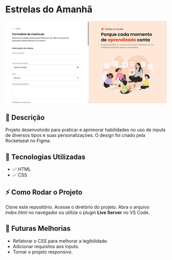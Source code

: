 # Estrelas do Amanhã

 ![alt text](image.png)
## 📖 Descrição
Projeto desenvolvido para praticar e aprimorar habilidades no uso de inputs de diversos tipos e suas personalizações. O design foi criado pela Rocketseat no Figma.

## 🚀 Tecnologias Utilizadas
- ✅ HTML<br>
- ✅ CSS

## ⚡ Como Rodar o Projeto
Clone este repositório.
Acesse o diretório do projeto.
Abra o arquivo *index.html* no navegador ou utilize o plugin **Live Server** no VS Code.
## 🔧 Futuras Melhorias
- Refatorar o CSS para melhorar a legibilidade.
- Adicionar requisitos aos inputs.<br>
- Tornar o projeto responsivo.